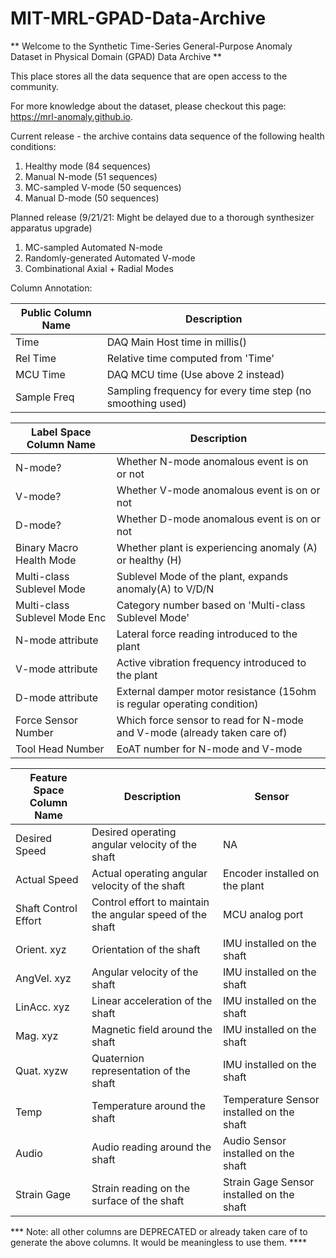 # MIT-MRL-GPAD-Data-Archive

** Welcome to the Synthetic Time-Series General-Purpose Anomaly Dataset in Physical Domain (GPAD) Data Archive **

This place stores all the data sequence that are open access to the community.

For more knowledge about the dataset, please checkout this page: https://mrl-anomaly.github.io.

Current release - the archive contains data sequence of the following health conditions:
1. Healthy mode (84 sequences)
2. Manual N-mode (51 sequences) 
3. MC-sampled V-mode (50 sequences)
4. Manual D-mode (50 sequences)

Planned release (9/21/21: Might be delayed due to a thorough synthesizer apparatus upgrade)
1. MC-sampled Automated N-mode
2. Randomly-generated Automated V-mode
3. Combinational Axial + Radial Modes

Column Annotation:

| Public Column Name | Description |
| --- | --- |
| Time | DAQ Main Host time in millis() | 
| Rel Time | Relative time computed from 'Time'| 
| MCU Time | DAQ MCU time (Use above 2 instead) |
| Sample Freq | Sampling frequency for every time step (no smoothing used) |


| Label Space Column Name | Description |
| --- | --- |
| N-mode? | Whether N-mode anomalous event is on or not|
| V-mode? | Whether V-mode anomalous event is on or not|
| D-mode? | Whether D-mode anomalous event is on or not|
|Binary Macro Health Mode | Whether plant is experiencing anomaly (A) or healthy (H)|
| Multi-class Sublevel Mode | Sublevel Mode of the plant, expands anomaly(A) to V/D/N |
| Multi-class Sublevel Mode Enc | Category number based on 'Multi-class Sublevel Mode' | 
| N-mode attribute | Lateral force reading introduced to the plant |
| V-mode attribute | Active vibration frequency introduced to the plant |
| D-mode attribute | External damper motor resistance (15ohm is regular operating condition) |
| Force Sensor Number | Which force sensor to read for N-mode and V-mode (already taken care of) |
| Tool Head Number | EoAT number for N-mode and V-mode |

| Feature Space Column Name | Description | Sensor |
| --- | --- | --- |
| Desired Speed | Desired operating angular velocity of the shaft | NA| 
| Actual Speed | Actual operating angular velocity of the shaft  | Encoder installed on the plant | 
|Shaft Control Effort | Control effort to maintain the angular speed of the shaft | MCU analog port |  
| Orient. xyz| Orientation of the shaft | IMU installed on the shaft | 
| AngVel. xyz| Angular velocity of the shaft | IMU installed on the shaft |  
| LinAcc. xyz| Linear acceleration of the shaft | IMU installed on the shaft |  
| Mag. xyz | Magnetic field around the shaft | IMU installed on the shaft |  
| Quat. xyzw | Quaternion representation of the shaft | IMU installed on the shaft |  
| Temp | Temperature around the shaft |  Temperature Sensor installed on the shaft|
| Audio | Audio reading around the shaft |  Audio Sensor installed on the shaft|
| Strain Gage| Strain reading on the surface of the shaft| Strain Gage Sensor installed on the shaft |

*** Note: all other columns are DEPRECATED or already taken care of to generate the above columns. It would be meaningless to use them. ****
